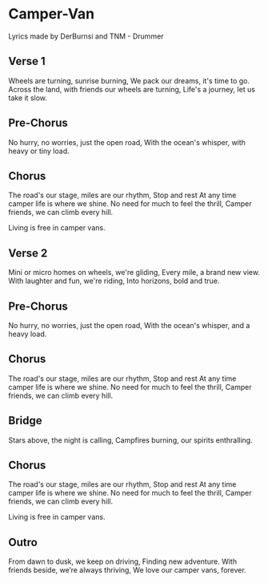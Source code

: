 # Camper-Van

Lyrics made by DerBurnsi and TNM - Drummer

## Verse 1
Wheels are turning, sunrise burning,
We pack our dreams, it's time to go.
Across the land, with friends our wheels are turning,
Life's a journey, let us take it slow.

## Pre-Chorus
No hurry, no worries, just the open road,
With the ocean's whisper, with heavy or tiny load.

## Chorus
The road's our stage, miles are our rhythm,
Stop and rest At any time
camper life is where we shine.
No need for much to feel the thrill,
Camper friends, we can climb every hill.

Living is free in camper vans.

## Verse 2
Mini or micro homes on wheels, we're gliding,
Every mile, a brand new view.
With laughter and fun, we're riding,
Into horizons, bold and true.

## Pre-Chorus
No hurry, no worries, just the open road,
With the ocean's whisper, and a heavy load.

## Chorus
The road's our stage, miles are our rhythm,
Stop and rest At any time
camper life is where we shine.
No need for much to feel the thrill,
Camper friends, we can climb every hill.

## Bridge
Stars above, the night is calling,
Campfires burning, our spirits enthralling.

## Chorus
The road's our stage, miles are our rhythm,
Stop and rest At any time
camper life is where we shine.
No need for much to feel the thrill,
Camper friends, we can climb every hill.

Living is free in camper vans.

## Outro
From dawn to dusk, we keep on driving,
Finding new adventure.
With friends beside, we’re always thriving,
We love our camper vans, forever.
